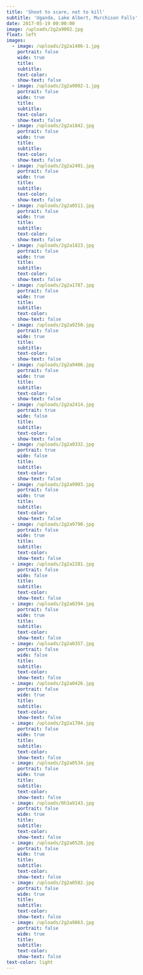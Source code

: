 ```yaml
---
title: 'Shoot to scare, not to kill'
subtitle: 'Uganda, Lake Albert, Murchison Falls'
date: 2017-05-19 00:00:00
image: /uploads/2g2a9002.jpg
float: left
images:
  - image: /uploads/2g2a1486-1.jpg
    portrait: false
    wide: true
    title:
    subtitle:
    text-color:
    show-text: false
  - image: /uploads/2g2a9002-1.jpg
    portrait: false
    wide: true
    title:
    subtitle:
    text-color:
    show-text: false
  - image: /uploads/2g2a1842.jpg
    portrait: false
    wide: true
    title:
    subtitle:
    text-color:
    show-text: false
  - image: /uploads/2g2a2401.jpg
    portrait: false
    wide: true
    title:
    subtitle:
    text-color:
    show-text: false
  - image: /uploads/2g2a0511.jpg
    portrait: false
    wide: true
    title:
    subtitle:
    text-color:
    show-text: false
  - image: /uploads/2g2a1823.jpg
    portrait: false
    wide: true
    title:
    subtitle:
    text-color:
    show-text: false
  - image: /uploads/2g2a1787.jpg
    portrait: false
    wide: true
    title:
    subtitle:
    text-color:
    show-text: false
  - image: /uploads/2g2a9250.jpg
    portrait: false
    wide: true
    title:
    subtitle:
    text-color:
    show-text: false
  - image: /uploads/2g2a9406.jpg
    portrait: false
    wide: true
    title:
    subtitle:
    text-color:
    show-text: false
  - image: /uploads/2g2a2414.jpg
    portrait: true
    wide: false
    title:
    subtitle:
    text-color:
    show-text: false
  - image: /uploads/2g2a9332.jpg
    portrait: true
    wide: false
    title:
    subtitle:
    text-color:
    show-text: false
  - image: /uploads/2g2a9903.jpg
    portrait: false
    wide: true
    title:
    subtitle:
    text-color:
    show-text: false
  - image: /uploads/2g2a9790.jpg
    portrait: false
    wide: true
    title:
    subtitle:
    text-color:
    show-text: false
  - image: /uploads/2g2a2281.jpg
    portrait: false
    wide: false
    title:
    subtitle:
    text-color:
    show-text: false
  - image: /uploads/2g2a0294.jpg
    portrait: false
    wide: true
    title:
    subtitle:
    text-color:
    show-text: false
  - image: /uploads/2g2a0357.jpg
    portrait: false
    wide: false
    title:
    subtitle:
    text-color:
    show-text: false
  - image: /uploads/2g2a0426.jpg
    portrait: false
    wide: true
    title:
    subtitle:
    text-color:
    show-text: false
  - image: /uploads/2g2a1704.jpg
    portrait: false
    wide: true
    title:
    subtitle:
    text-color:
    show-text: false
  - image: /uploads/2g2a0534.jpg
    portrait: false
    wide: true
    title:
    subtitle:
    text-color:
    show-text: false
  - image: /uploads/0h3a9143.jpg
    portrait: false
    wide: true
    title:
    subtitle:
    text-color:
    show-text: false
  - image: /uploads/2g2a0528.jpg
    portrait: false
    wide: true
    title:
    subtitle:
    text-color:
    show-text: false
  - image: /uploads/2g2a0582.jpg
    portrait: false
    wide: true
    title:
    subtitle:
    text-color:
    show-text: false
  - image: /uploads/2g2a9863.jpg
    portrait: false
    wide: true
    title:
    subtitle:
    text-color:
    show-text: false
text-color: light
---
```



